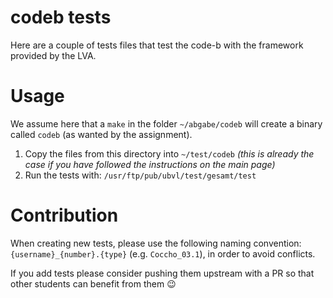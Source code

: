 # codeb tests

Here are a couple of tests files that test the code-b with the framework
provided by the LVA.

# Usage

We assume here that a `make` in the folder `~/abgabe/codeb` will create a
binary called `codeb` (as wanted by the assignment).

1. Copy the files from this directory into `~/test/codeb` _(this is already the case if you have followed the instructions on the main page)_
2. Run the tests with: `/usr/ftp/pub/ubvl/test/gesamt/test`

# Contribution

When creating new tests, please use the following naming convention:
`{username}_{number}.{type}`
(e.g. `Coccho_03.1`), in order to avoid conflicts.

If you add tests please consider pushing them upstream with a PR so that other
students can benefit from them 😉
